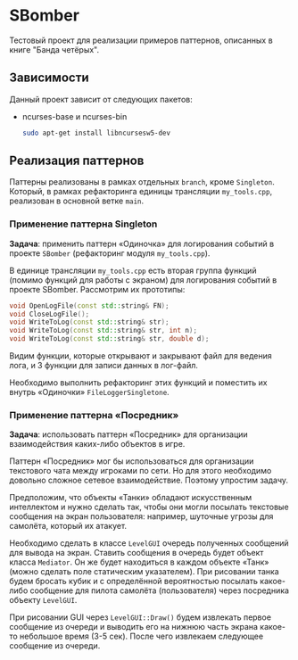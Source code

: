 # SBomber

Тестовый проект для реализации примеров паттернов, описанных в книге "Банда четёрых".

## Зависимости

Данный проект зависит от следующих пакетов:

- ncurses-base и ncurses-bin
  ```bash
  sudo apt-get install libncursesw5-dev
  ```

## Реализация паттернов

Паттерны реализованы в рамках отдельных `branch`, кроме `Singleton`.
Который, в рамках рефакторинга единицы трансляции `my_tools.cpp`,
реализован в основной ветке `main`.

### Применение паттерна Singleton

**Задача**: применить паттерн «Одиночка» для логирования событий в проекте
`SBomber` (рефакторинг модуля `my_tools.cpp`).

В единице трансляции `my_tools.cpp` есть вторая группа функций
(помимо функций для работы с экраном) для логирования событий в проекте SBomber.
Рассмотрим их прототипы:

```c++
void OpenLogFile(const std::string& FN);
void CloseLogFile();
void WriteToLog(const std::string& str);
void WriteToLog(const std::string& str, int n);
void WriteToLog(const std::string& str, double d);
```

Видим функции, которые открывают и закрывают файл для ведения лога,
и 3 функции для записи данных в лог-файл.

Необходимо выполнить рефакторинг этих функций и поместить их внутрь «Одиночки» `FileLoggerSingletone`.

### Применение паттерна «Посредник»
**Задача**: использовать паттерн «Посредник» для организации взаимодействия каких-либо объектов в игре.

Паттерн «Посредник» мог бы использоваться для организации текстового чата между игроками по сети.
Но для этого необходимо довольно сложное сетевое взаимодействие.
Поэтому упростим задачу.

Предположим, что объекты «Танки» обладают искусственным интеллектом и нужно сделать так,
чтобы они могли посылать текстовые сообщения на экран пользователя:
например, шуточные угрозы для самолёта, который их атакует.

Необходимо сделать в классе `LevelGUI` очередь полученных сообщений для вывода на экран.
Ставить сообщения в очередь будет объект класса `Mediator`.
Он же будет находиться в каждом объекте «Танк» (можно сделать поле статическим указателем).
При рисовании танка будем бросать кубик и с определённой вероятностью посылать какое-либо
сообщение для пилота самолёта (пользователя) через посредника объекту `LevelGUI`.

При рисовании GUI через `LevelGUI::Draw()` будем извлекать первое сообщение из очереди
и выводить его на нижнюю часть экрана какое-то небольшое время (3-5 сек).
После чего извлекаем следующее сообщение из очереди.
